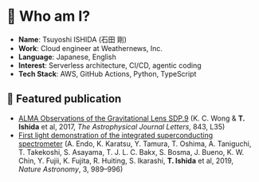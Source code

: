 # 🔭 Who am I?

- **Name**: Tsuyoshi ISHIDA (石田 剛)
- **Work**: Cloud engineer at Weathernews, Inc.
- **Language**: Japanese, English
- **Interest**: Serverless architecture, CI/CD, agentic coding
- **Tech Stack**: AWS, GitHub Actions, Python, TypeScript

## 📄 Featured publication

- [ALMA Observations of the Gravitational Lens SDP.9](https://iopscience.iop.org/article/10.3847/2041-8213/aa7d4a) (K. C. Wong & **T. Ishida** et al, 2017, _The Astrophysical Journal Letters_, 843, L35)
- [First light demonstration of the integrated superconducting spectrometer](https://www.nature.com/articles/s41550-019-0850-8) (A. Endo, K. Karatsu, Y. Tamura, T. Oshima, A. Taniguchi, T. Takekoshi, S. Asayama, T. J. L. C. Bakx, S. Bosma, J. Bueno, K. W. Chin, Y. Fujii, K. Fujita, R. Huiting, S. Ikarashi, **T. Ishida** et al, 2019, _Nature Astronomy_, 3, 989–996)
